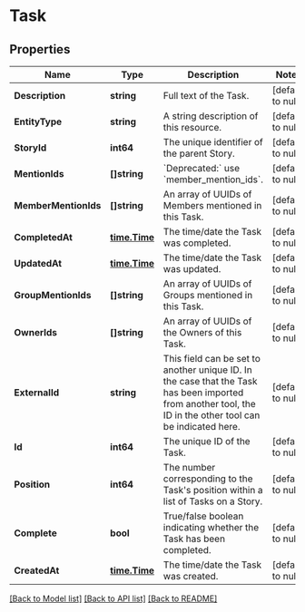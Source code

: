 # Task

## Properties
Name | Type | Description | Notes
------------ | ------------- | ------------- | -------------
**Description** | **string** | Full text of the Task. | [default to null]
**EntityType** | **string** | A string description of this resource. | [default to null]
**StoryId** | **int64** | The unique identifier of the parent Story. | [default to null]
**MentionIds** | **[]string** | &#x60;Deprecated:&#x60; use &#x60;member_mention_ids&#x60;. | [default to null]
**MemberMentionIds** | **[]string** | An array of UUIDs of Members mentioned in this Task. | [default to null]
**CompletedAt** | [**time.Time**](time.Time.md) | The time/date the Task was completed. | [default to null]
**UpdatedAt** | [**time.Time**](time.Time.md) | The time/date the Task was updated. | [default to null]
**GroupMentionIds** | **[]string** | An array of UUIDs of Groups mentioned in this Task. | [default to null]
**OwnerIds** | **[]string** | An array of UUIDs of the Owners of this Task. | [default to null]
**ExternalId** | **string** | This field can be set to another unique ID. In the case that the Task has been imported from another tool, the ID in the other tool can be indicated here. | [default to null]
**Id** | **int64** | The unique ID of the Task. | [default to null]
**Position** | **int64** | The number corresponding to the Task&#x27;s position within a list of Tasks on a Story. | [default to null]
**Complete** | **bool** | True/false boolean indicating whether the Task has been completed. | [default to null]
**CreatedAt** | [**time.Time**](time.Time.md) | The time/date the Task was created. | [default to null]

[[Back to Model list]](../README.md#documentation-for-models) [[Back to API list]](../README.md#documentation-for-api-endpoints) [[Back to README]](../README.md)

